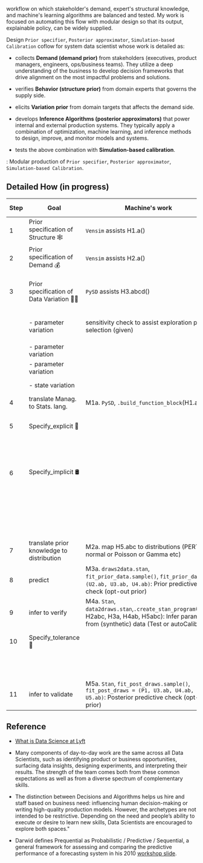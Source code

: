 workflow on which stakeholder's demand, expert's structural knowledge, and machine's learning algorithms are balanced and tested. My work is focused on automating this flow with modular design so that its output, explainable policy, can be widely supplied.

Design  `Prior specifier`, `Posterior approximator`, `Simulation-based Calibration` coflow for system data scientist whose work is detailed as:

- collects **Demand (demand prior)**  from stakeholders (executives, product managers, engineers, ops/business teams). They utilize a deep understanding of the business to develop decision frameworks that drive alignment on the most impactful problems and solutions.

- verifies **Behavior (structure prior)** from domain experts that governs the supply side.

- elicits **Variation prior** from domain targets that affects the demand side.

- develops **Inference Algorithms (posterior approximators)** that power internal and external production systems. They typically apply a combination of optimization, machine learning, and inference methods to design, improve, and monitor models and systems.

- tests the above combination with **Simulation-based calibration**.


: Modular production of  `Prior specifier`, `Posterior approximator`, `Simulation-based Calibration`.


## Detailed How (in progress)


| Step | Goal                                      | Machine's work                                                                                                                                 | Human's work                                                           | Bayes Component (Stan block)                                                       | output format                                                           |
| ---- | ----------------------------------------- | ---------------------------------------------------------------------------------------------------------------------------------------------- | ---------------------------------------------------------------------- | ---------------------------------------------------------------------------------- | ----------------------------------------------------------------------- |
| 1    | Prior specification of Structure 🕸️        | `Vensim` assists H1.a()                                                                                                                        | H1.a Translate mental model to SD model (behavioral classification)    | Prior (`function`)                                                                 | `.mdl`                                                                  |
| 2    | Prior specification of Demand 💰            | `Vensim` assists H2.a()                                                                                                                        | H2.a List policy functions                                             |                                                                                    | `.vpd`                                                                  |
| 3    | Prior specification of Data Variation 🤷‍♀️    | `PySD` assists H3.abcd()                                                                                                                       |                                                                        |                                                                                    | `.json` with key: `est_param`, `ass_param`, `ass_param_ts`, `obs_stock` |
|      | - parameter variation                     |  sensitivity check to assist exploration path selection (given)                                                                                                                                              | H3.a Choose each parameters to be either `est_param` or `ass_param`    | Prior and constraint `est_param` : `transformed parameter` & `ass_param` : `data`) |                                                                         |
|      | - parameter variation                     |                                                                                                                                                | H3.b Specify scalar for `assmed_param`                                 |                                                                                    |                                                                         |
|      | - parameter variation                     |                                                                                                                                                | H3.c Specify vector_ts for `assumed_param_ts`                          |                                                                                    |                                                                         |
|      | - state variation                         |                                                                                                                                                | H3.d Choose each states to be `obs_state` or `unobs_state`             |                                                                                    |                                                                         |
| 4    | translate Manag. to Stats. lang.          | M1a. `PySD`, `.build_function_block`(H1.a)                                                                                                     |                                                                        |                                                                                    | `structure.stan`                                                        |
| 5    | Specify_explicit 🚥                         |                                                                                                                                                | H4.a. Choose `family` (:= dist. of y, penalty distribution for error)   | Likelihood (`model`)                                                               | `draws2data.stan` gq block,  `data2draws.stan` model, gq block          |
|      |                                           |                                                                                                                                                | H4.b Choose `prior_dist` (default: Normal)                             | Prior (`model`)                                                                    |                                                                         |
| 6    | Specify_implicit 🛢️                         |                                                                                                                                                | H5.a Specify {min, mode, max} value for `est_param`'s prior param      | Prior (`parameter`, `model`)                                                       | `draws2data.stan` gq block,  `data2draws.stan` model, gq block          |
|      |                                           |                                                                                                                                                | H5.b Choose sign (real, non-neg) for `est_param`'s prior param         |                                                                                    |                                                                         |
|      |                                           |                                                                                                                                                | H5.c Choose type (disc/cont) for `est_param`'s prior param             |                                                                                    |                                                                         |
| 7    | translate prior knowledge to distribution | M2a. map H5.abc to distributions (PERT normal or Poisson or Gamma etc)                                                                         |                                                                        |                                                                                    | $\theta \sim Normal(3, 1.5^2), \sigma \sim Gamma(5,2)$                  |
| 8    | predict                                   | M3a. `draws2data.stan`, `fit_prior_data.sample()`, `fit_prior_data = (U2.ab, U3.ab, U4.ab)`: Prior predictive check (opt-out prior)            |                                                                        |                                                                                    |                                                                         |
| 9   | infer to verify                           | M4a. `Stan`, `data2draws.stan`,`.create_stan_program`(H1a, H2abc, H3a, H4ab, H5abc): Infer parameter from (synthetic) data (Test or autoCalib) |                                                                        |                                                                                    | Prior predictive check plot (summary stats.)                            |
| 10   | Specify_tolerance 🤏                         |                                                                                                                                                | H6.a Set precision with `iter_sampling` (:= # of samples)              |                                                                                    | $\gamma$ from SBC-graphics                                              |
|      |                                           |                                                                                                                                                | H6.b Select posterior approximator from [[merging_algorithm_tribes]] | Posterior_approximator (inference algorithm)                                       |                                                                         |
| 11   | infer to validate                         | M5a. `Stan`, `fit_post_draws.sample()`, ` fit_post_draws = (P1, U3.ab, U4.ab, U5.ab)`: Posterior predictive check (opt-in prior)               |                                                                        |                                                                                    | Posterior predictive check plot                                         |


## Reference
- [What is Data Science at Lyft](https://eng.lyft.com/what-is-data-science-at-lyft-4101a69be028)
- Many components of day-to-day work are the same across all Data Scientists, such as identifying product or business opportunities, surfacing data insights, designing experiments, and interpreting their results. The strength of the team comes both from these common expectations as well as from a diverse spectrum of complementary skills.

- The distinction between Decisions and Algorithms helps us hire and staff based on business need: influencing human decision-making or writing high-quality production models. However, the archetypes are not intended to be restrictive. Depending on the need and people’s ability to execute or desire to learn new skills, Data Scientists are encouraged to explore both spaces."


- Darwid defines Prequential as Probabilistic / Predictive / Sequential, a general framework for assessing and comparing the predictive performance of a forecasting system in his 2010 [workshop slide](https://citeseerx.ist.psu.edu/viewdoc/download?doi=10.1.1.169.5851&rep=rep1&type=pdf).

